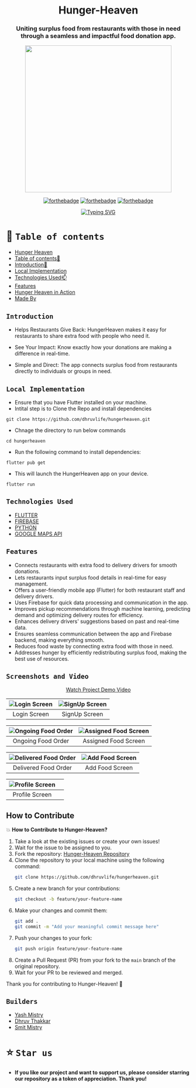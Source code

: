 <div align="center"> 

# Hunger-Heaven


### Uniting surplus food from restaurants with those in need through a seamless and impactful food donation app.
 


<p align="center">
<img  width="400" height="400" src="https://raw.githubusercontent.com/dhruvlife/hungerheaven/master/assets/logos/hh.png">
</p>

  
[![forthebadge](https://forthebadge.com/images/badges/built-by-developers.svg)](https://github.com/yash240408/HackHound) 
[![forthebadge](https://forthebadge.com/images/badges/built-with-love.svg)](https://www.python.org/) 
[![forthebadge](https://forthebadge.com/images/badges/powered-by-coffee.svg)](https://github.com/yash240408/HackHound)
  
  
 [![Typing SVG](https://readme-typing-svg.demolab.com?font=QUARTZO+&pause=1000&color=F72288&width=435&lines=Build+for+Google+Solution++Challenge+2024)](https://git.io/typing-svg)
 
 
</div>


# 🧭 `Table of contents`

- [Hunger Heaven](#-Hunger-Heaven)
- [Table of contents🧭 ](#-Table-of-contents)
- [Introduction🚀](#-Introduction)
- [Local Implementation](#-Local-Implementation)
- [Technologies Used📫](#-Technologies-Used)
- [Features](#-Features)
- [Hunger Heaven in Action](#-Screenshots-and-Video)
- [Made By](#-Builders)





## `Introduction`
<!--- <div align="center">
<img  width="100" height="120" align="center" src="https://user-images.githubusercontent.com/110530263/225117486-588eb822-df15-44c5-aa77-d6a955fa9002.png">
 </div> --->
 
- Helps Restaurants Give Back: HungerHeaven makes it easy for restaurants to share extra food with people who need it.

- See Your Impact: Know exactly how your donations are making a difference in real-time.

- Simple and Direct: The app connects surplus food from restaurants directly to individuals or groups in need.


## `Local Implementation`
- Ensure that you have Flutter installed on your machine.
- Intital step is to Clone the Repo and install dependencies
 ```
git clone https://github.com/dhruvlife/hungerheaven.git
 ```
- Chnage the directory to run below commands
 ```
cd hungerheaven
 ```
- Run the following command to install dependencies: 
```
flutter pub get
```
 - This will launch the HungerHeaven app on your device.
```
flutter run
```




## `Technologies Used`
- [FLUTTER](https://docs.flutter.dev/)
- [FIREBASE](https://firebase.google.com/docs)
- [PYTHON](https://docs.python.org/3/)
- [GOOGLE MAPS API](https://developers.google.com/maps/documentation/)


## `Features`
- Connects restaurants with extra food to delivery drivers for smooth donations.
- Lets restaurants input surplus food details in real-time for easy management.
- Offers a user-friendly mobile app (Flutter) for both restaurant staff and delivery drivers.
- Uses Firebase for quick data processing and communication in the app.
- Improves pickup recommendations through machine learning, predicting demand and optimizing delivery routes for efficiency.
- Enhances delivery drivers' suggestions based on past and real-time data.
- Ensures seamless communication between the app and Firebase backend, making everything smooth.
- Reduces food waste by connecting extra food with those in need.
- Addresses hunger by efficiently redistributing surplus food, making the best use of resources.

## `Screenshots and Video`

<div align=center">
  <p align="center"><a href="https://youtu.be/p_jyNBu7Plw">Watch Project Demo Video</a></p>
</div>

| ![Login Screen](https://raw.githubusercontent.com/dhruvlife/hungerheaven/master/assets/app_images/delivery_login.jpeg) | ![SignUp Screen](https://raw.githubusercontent.com/dhruvlife/hungerheaven/master/assets/app_images/partner_signup.jpeg) |
|:---:|:---:|
| Login Screen | SignUp Screen |

| ![Ongoing Food Order](https://raw.githubusercontent.com/dhruvlife/hungerheaven/master/assets/app_images/partner_home_ongoing.jpeg) | ![Assigned Food Screen](https://raw.githubusercontent.com/dhruvlife/hungerheaven/master/assets/app_images/partner_home_assign.jpeg) |
|:---:|:---:|
| Ongoing Food Order | Assigned Food Screen |

| ![Delivered Food Order](https://raw.githubusercontent.com/dhruvlife/hungerheaven/master/assets/app_images/partner_home_delivered.jpeg) | ![Add Food Screen](https://raw.githubusercontent.com/dhruvlife/hungerheaven/master/assets/app_images/partner_add_food.jpeg) |
|:---:|:---:|
| Delivered Food Order | Add Food Screen |

| ![Profile Screen](https://raw.githubusercontent.com/dhruvlife/hungerheaven/master/assets/app_images/partner_profile.jpeg) | |
|:---:|:---:|
| Profile Screen | |

## How to Contribute
💥 **How to Contribute to Hunger-Heaven?**

1. Take a look at the existing issues or create your own issues!
2. Wait for the issue to be assigned to you.
3. Fork the repository: [Hunger-Heaven Repository](https://github.com/dhruvlife/hungerheaven)
4. Clone the repository to your local machine using the following command:
    ```bash
    git clone https://github.com/dhruvlife/hungerheaven.git
    ```
5. Create a new branch for your contributions:
    ```bash
    git checkout -b feature/your-feature-name
    ```
6. Make your changes and commit them:
    ```bash
    git add .
    git commit -m "Add your meaningful commit message here"
    ```
7. Push your changes to your fork:
    ```bash
    git push origin feature/your-feature-name
    ```
8. Create a Pull Request (PR) from your fork to the `main` branch of the original repository.
9. Wait for your PR to be reviewed and merged.

Thank you for contributing to Hunger-Heaven! 🌟

## `Builders`

* [Yash Mistry](https://github.com/yash240408)
* [Dhruv Thakkar](https://github.com/dhruvlife)
* [Smit Mistry](https://github.com/SmitM1)


# ⭐️ `Star us`
- **If you like our project and want to support us, please consider starring our repository as a token of appreciation. Thank you!**
